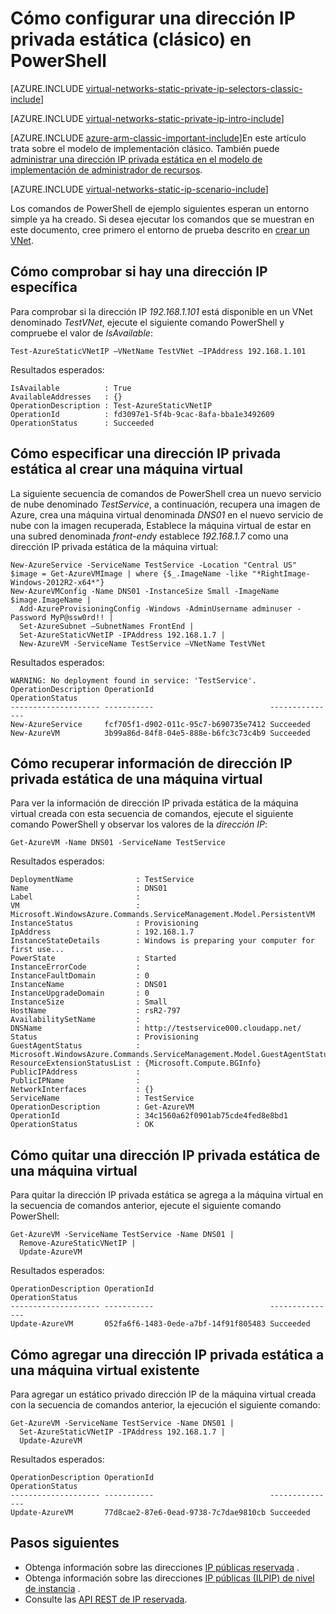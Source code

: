 <properties 
   pageTitle="Cómo establecer una dirección IP privada estática en modo clásico con PowerShell | Microsoft Azure"
   description="Descripción de direcciones IP privado estático (DIP) y cómo se administran en modo clásico y PowerShell"
   services="virtual-network"
   documentationCenter="na"
   authors="jimdial"
   manager="carmonm"
   editor="tysonn"
   tags="azure-service-management"
/>
<tags 
   ms.service="virtual-network"
   ms.devlang="na"
   ms.topic="article"
   ms.tgt_pltfrm="na"
   ms.workload="infrastructure-services"
   ms.date="02/02/2016"
   ms.author="jdial" />

# <a name="how-to-set-a-static-private-ip-address-classic-in-powershell"></a>Cómo configurar una dirección IP privada estática (clásico) en PowerShell

[AZURE.INCLUDE [virtual-networks-static-private-ip-selectors-classic-include](../../includes/virtual-networks-static-private-ip-selectors-classic-include.md)]

[AZURE.INCLUDE [virtual-networks-static-private-ip-intro-include](../../includes/virtual-networks-static-private-ip-intro-include.md)]

[AZURE.INCLUDE [azure-arm-classic-important-include](../../includes/azure-arm-classic-important-include.md)]En este artículo trata sobre el modelo de implementación clásico. También puede [administrar una dirección IP privada estática en el modelo de implementación de administrador de recursos](virtual-networks-static-private-ip-arm-ps.md).

[AZURE.INCLUDE [virtual-networks-static-ip-scenario-include](../../includes/virtual-networks-static-ip-scenario-include.md)]

Los comandos de PowerShell de ejemplo siguientes esperan un entorno simple ya ha creado. Si desea ejecutar los comandos que se muestran en este documento, cree primero el entorno de prueba descrito en [crear un VNet](virtual-networks-create-vnet-classic-netcfg-ps.md).

## <a name="how-to-verify-if-a-specific-ip-address-is-available"></a>Cómo comprobar si hay una dirección IP específica
Para comprobar si la dirección IP *192.168.1.101* está disponible en un VNet denominado *TestVNet*, ejecute el siguiente comando PowerShell y compruebe el valor de *IsAvailable*:

    Test-AzureStaticVNetIP –VNetName TestVNet –IPAddress 192.168.1.101 

Resultados esperados:

    IsAvailable          : True
    AvailableAddresses   : {}
    OperationDescription : Test-AzureStaticVNetIP
    OperationId          : fd3097e1-5f4b-9cac-8afa-bba1e3492609
    OperationStatus      : Succeeded

## <a name="how-to-specify-a-static-private-ip-address-when-creating-a-vm"></a>Cómo especificar una dirección IP privada estática al crear una máquina virtual
La siguiente secuencia de comandos de PowerShell crea un nuevo servicio de nube denominado *TestService*, a continuación, recupera una imagen de Azure, crea una máquina virtual denominada *DNS01* en el nuevo servicio de nube con la imagen recuperada, Establece la máquina virtual de estar en una subred denominada *front-end*y establece *192.168.1.7* como una dirección IP privada estática de la máquina virtual:

    New-AzureService -ServiceName TestService -Location "Central US"
    $image = Get-AzureVMImage | where {$_.ImageName -like "*RightImage-Windows-2012R2-x64*"}
    New-AzureVMConfig -Name DNS01 -InstanceSize Small -ImageName $image.ImageName |
      Add-AzureProvisioningConfig -Windows -AdminUsername adminuser -Password MyP@ssw0rd!! |
      Set-AzureSubnet –SubnetNames FrontEnd |
      Set-AzureStaticVNetIP -IPAddress 192.168.1.7 |
      New-AzureVM -ServiceName TestService –VNetName TestVNet

Resultados esperados:

    WARNING: No deployment found in service: 'TestService'.
    OperationDescription OperationId                          OperationStatus
    -------------------- -----------                          ---------------
    New-AzureService     fcf705f1-d902-011c-95c7-b690735e7412 Succeeded      
    New-AzureVM          3b99a86d-84f8-04e5-888e-b6fc3c73c4b9 Succeeded  

## <a name="how-to-retrieve-static-private-ip-address-information-for-a-vm"></a>Cómo recuperar información de dirección IP privada estática de una máquina virtual
Para ver la información de dirección IP privada estática de la máquina virtual creada con esta secuencia de comandos, ejecute el siguiente comando PowerShell y observar los valores de la *dirección IP*:

    Get-AzureVM -Name DNS01 -ServiceName TestService

Resultados esperados:

    DeploymentName              : TestService
    Name                        : DNS01
    Label                       : 
    VM                          : Microsoft.WindowsAzure.Commands.ServiceManagement.Model.PersistentVM
    InstanceStatus              : Provisioning
    IpAddress                   : 192.168.1.7
    InstanceStateDetails        : Windows is preparing your computer for first use...
    PowerState                  : Started
    InstanceErrorCode           : 
    InstanceFaultDomain         : 0
    InstanceName                : DNS01
    InstanceUpgradeDomain       : 0
    InstanceSize                : Small
    HostName                    : rsR2-797
    AvailabilitySetName         : 
    DNSName                     : http://testservice000.cloudapp.net/
    Status                      : Provisioning
    GuestAgentStatus            : Microsoft.WindowsAzure.Commands.ServiceManagement.Model.GuestAgentStatus
    ResourceExtensionStatusList : {Microsoft.Compute.BGInfo}
    PublicIPAddress             : 
    PublicIPName                : 
    NetworkInterfaces           : {}
    ServiceName                 : TestService
    OperationDescription        : Get-AzureVM
    OperationId                 : 34c1560a62f0901ab75cde4fed8e8bd1
    OperationStatus             : OK

## <a name="how-to-remove-a-static-private-ip-address-from-a-vm"></a>Cómo quitar una dirección IP privada estática de una máquina virtual
Para quitar la dirección IP privada estática se agrega a la máquina virtual en la secuencia de comandos anterior, ejecute el siguiente comando PowerShell:
    
    Get-AzureVM -ServiceName TestService -Name DNS01 |
      Remove-AzureStaticVNetIP |
      Update-AzureVM

Resultados esperados:

    OperationDescription OperationId                          OperationStatus
    -------------------- -----------                          ---------------
    Update-AzureVM       052fa6f6-1483-0ede-a7bf-14f91f805483 Succeeded

## <a name="how-to-add-a-static-private-ip-address-to-an-existing-vm"></a>Cómo agregar una dirección IP privada estática a una máquina virtual existente
Para agregar un estático privado dirección IP de la máquina virtual creada con la secuencia de comandos anterior, la ejecución el siguiente comando:

    Get-AzureVM -ServiceName TestService -Name DNS01 |
      Set-AzureStaticVNetIP -IPAddress 192.168.1.7 |
      Update-AzureVM

Resultados esperados:

    OperationDescription OperationId                          OperationStatus
    -------------------- -----------                          ---------------
    Update-AzureVM       77d8cae2-87e6-0ead-9738-7c7dae9810cb Succeeded 

## <a name="next-steps"></a>Pasos siguientes

- Obtenga información sobre las direcciones [IP públicas reservada](virtual-networks-reserved-public-ip.md) .
- Obtenga información sobre las direcciones [IP públicas (ILPIP) de nivel de instancia](virtual-networks-instance-level-public-ip.md) .
- Consulte las [API REST de IP reservada](https://msdn.microsoft.com/library/azure/dn722420.aspx).
